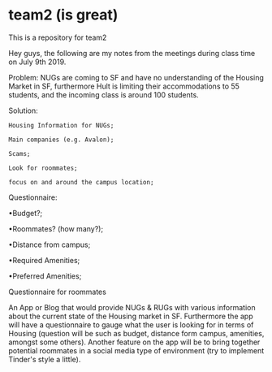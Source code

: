 # team2 (is great)
This is a repository for team2

Hey guys, the following are my notes from the meetings during class time on July 9th 2019.


Problem:
NUGs are coming to SF and have no understanding of the Housing Market in SF, furthermore Hult is limiting their accommodations to 55 students, and the incoming class is around 100 students.

Solution:

	Housing Information for NUGs;

	Main companies (e.g. Avalon);

	Scams;

	Look for roommates;

	focus on and around the campus location;


Questionnaire:

•Budget?;

•Roommates? (how many?);

•Distance from campus;

•Required Amenities;

•Preferred Amenities;
	
Questionnaire for roommates

An App or Blog that would provide NUGs & RUGs with various information about the current state of the Housing market in SF. Furthermore the app will have a questionnaire to gauge what the user is looking for in terms of Housing (question will be such as budget, distance form campus, amenities, amongst some others). Another feature on the app will be to bring together potential roommates in a social media type of environment (try to implement Tinder's style a little). 
